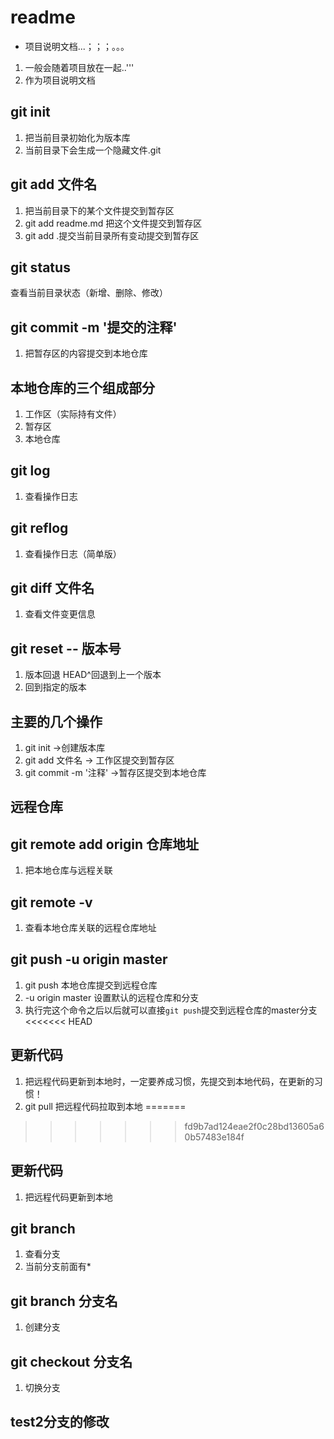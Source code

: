 # readme

+ 项目说明文档...；；；。。。
 1. 一般会随着项目放在一起..'''
 2. 作为项目说明文档
 
 ## git init
1. 把当前目录初始化为版本库
2. 当前目录下会生成一个隐藏文件.git

## git add 文件名
1. 把当前目录下的某个文件提交到暂存区
2. git add readme.md 把这个文件提交到暂存区
3. git add .提交当前目录所有变动提交到暂存区

## git status
查看当前目录状态（新增、删除、修改）

## git commit -m '提交的注释'
1. 把暂存区的内容提交到本地仓库

## 本地仓库的三个组成部分
1. 工作区（实际持有文件）
2. 暂存区
3. 本地仓库


## git log
1. 查看操作日志
## git reflog
1. 查看操作日志（简单版）
## git diff 文件名
1. 查看文件变更信息
## git reset -- 版本号
1. 版本回退 HEAD^回退到上一个版本
2. 回到指定的版本

## 主要的几个操作
1. git init ->创建版本库
2. git add 文件名 -> 工作区提交到暂存区
3. git commit -m '注释' ->暂存区提交到本地仓库
## 远程仓库
## git remote add origin 仓库地址
1. 把本地仓库与远程关联

## git remote -v
1. 查看本地仓库关联的远程仓库地址

## git push -u origin master
1. git push 本地仓库提交到远程仓库
2. -u origin master 设置默认的远程仓库和分支
3. 执行完这个命令之后以后就可以直接`git push`提交到远程仓库的master分支
<<<<<<< HEAD
## 更新代码
1. 把远程代码更新到本地时，一定要养成习惯，先提交到本地代码，在更新的习惯！
2. git pull 把远程代码拉取到本地
=======
>>>>>>> fd9b7ad124eae2f0c28bd13605a60b57483e184f
## 更新代码
1. 把远程代码更新到本地

## git branch 
1. 查看分支
2. 当前分支前面有*

## git branch 分支名
1. 创建分支

## git checkout 分支名
1. 切换分支

## test2分支的修改